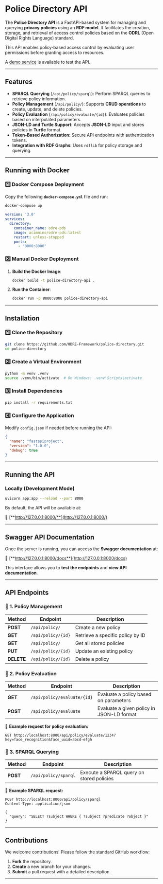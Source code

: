 # Police Directory API

The **Police Directory API** is a FastAPI-based system for managing and querying **privacy policies** using an **RDF model**. It facilitates the creation, storage, and retrieval of access control policies based on the **ODRL** (Open Digital Rights Language) standard.

This API enables policy-based access control by evaluating user permissions before granting access to resources.

A [demo service](https://odrldirectory.linkeddata.es/) is available to test the API.

---

## **Features**
- **SPARQL Querying** (`/api/policy/sparql`): Perform SPARQL queries to retrieve policy information.
- **Policy Management** (`/api/policy/`): Supports **CRUD operations** to create, update, and delete policies.
- **Policy Evaluation** (`/api/policy/evaluate/{id}`): Evaluates policies based on interpolated parameters.
- **JSON-LD and Turtle Support**: Accepts **JSON-LD** input and stores policies in **Turtle** format.
- **Token-Based Authorization**: Secure API endpoints with authentication tokens.
- **Integration with RDF Graphs**: Uses `rdflib` for policy storage and querying.

---

## **Running with Docker**

### **1️⃣ Docker Compose Deployment**

Copy the following **`docker-compose.yml`** file and run:

```bash
docker-compose up

```

```yaml
version: '3.0'
services:
  directory:
    container_name: odre-pds
    image: acimmino/odre-pds:latest
    restart: unless-stopped
    ports:
      - "8000:8000"

```

### **2️⃣ Manual Docker Deployment**

1. **Build the Docker Image**:
    
    ```bash
    docker build -t police-directory-api .
    
    ```
    
2. **Run the Container**:
    
    ```bash
    docker run -p 8000:8000 police-directory-api
    
    ```
    

---

## **Installation**
### 1️⃣ **Clone the Repository**
```bash
git clone https://github.com/ODRE-Framework/police-directory.git
cd police-directory

```

### 2️⃣ **Create a Virtual Environment**

```bash
python -m venv .venv
source .venv/bin/activate  # On Windows: .venv\Scripts\activate

```

### 3️⃣ **Install Dependencies**

```bash
pip install -r requirements.txt

```

### 4️⃣ **Configure the Application**

Modify `config.json` if needed before running the API:

```json
{
  "name": "fastapiproject",
  "version": "1.0.0",
  "debug": true
}

```

---

## **Running the API**

### **Locally (Development Mode)**

```bash
uvicorn app:app --reload --port 8000

```

By default, the API will be available at:

📌 [**http://127.0.0.1:8000/**](http://127.0.0.1:8000/)

---

## **Swagger API Documentation**

Once the server is running, you can access the **Swagger documentation** at:

📌 [**http://127.0.0.1:8000/docs**](http://127.0.0.1:8000/docs)

This interface allows you to **test the endpoints** and **view API documentation**.

---

## **API Endpoints**

### 🔹 **1. Policy Management**

| Method | Endpoint | Description |
| --- | --- | --- |
| **POST** | `/api/policy/` | Create a new policy |
| **GET** | `/api/policy/{id}` | Retrieve a specific policy by ID |
| **GET** | `/api/policy/` | Get all stored policies |
| **PUT** | `/api/policy/{id}` | Update an existing policy |
| **DELETE** | `/api/policy/{id}` | Delete a policy |

### 🔹 **2. Policy Evaluation**

| Method | Endpoint | Description |
| --- | --- | --- |
| **GET** | `/api/policy/evaluate/{id}` | Evaluate a policy based on parameters |
| **POST** | `/api/policy/evaluate` | Evaluate a given policy in JSON-LD format |

📌 **Example request for policy evaluation:**

```
GET http://localhost:8000/api/policy/evaluate/1234?key=face_recognition&face_uuid=abcd-efgh

```

### 🔹 **3. SPARQL Querying**

| Method | Endpoint | Description |
| --- | --- | --- |
| **POST** | `/api/policy/sparql` | Execute a SPARQL query on stored policies |

📌 **Example SPARQL request:**

```
POST http://localhost:8000/api/policy/sparql
Content-Type: application/json

{
  "query": "SELECT ?subject WHERE { ?subject ?predicate ?object }"
}

```

---



## **Contributions**

We welcome contributions! Please follow the standard GitHub workflow:

1. **Fork** the repository.
2. **Create** a new branch for your changes.
3. **Submit** a pull request with a detailed description.

---

